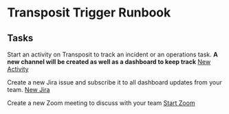 # Transposit Trigger Runbook

## Tasks

Start an activity on Transposit to track an incident or an operations task. **A new channel will be created as well as a dashboard to keep track**
[New Activity](https://console.staging.transposit.com/mc/t/$orgName/actions/create_transposit_activity)

Create a new Jira issue and subscribe it to all dashboard updates from your team.
[New Jira](https://console.staging.transposit.com/mc/t/$orgName/actions/new_jira)

Create a new Zoom meeting to discuss with your team
[Start Zoom](https://console.staging.transposit.com/mc/t/$orgName/actions/create_zoom)
